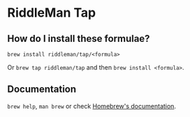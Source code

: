 # RiddleMan Tap

## How do I install these formulae?

`brew install riddleman/tap/<formula>`

Or `brew tap riddleman/tap` and then `brew install <formula>`.

## Documentation

`brew help`, `man brew` or check [Homebrew's documentation](https://docs.brew.sh).
